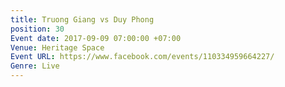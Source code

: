 ```yaml
---
title: Truong Giang vs Duy Phong
position: 30
Event date: 2017-09-09 07:00:00 +07:00
Venue: Heritage Space
Event URL: https://www.facebook.com/events/110334959664227/
Genre: Live
---
```


